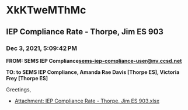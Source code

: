 # XkKTweMThMc
## IEP Compliance Rate - Thorpe, Jim ES 903
### Dec 3, 2021, 5:09:42 PM
**FROM: SEMS IEP Compliance<sems-iep-compliance-user@nv.ccsd.net>**

**TO: to SEMS IEP Compliance, Amanda Rae Davis [Thorpe ES], Victoria Frey [Thorpe ES]**


Greetings,  





* [Attachment: IEP Compliance Rate - Thorpe, Jim ES 903.xlsx](XkKTweMThMc-attachment-1.xlsx)

